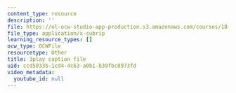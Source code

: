 ```yaml
---
content_type: resource
description: ''
file: https://ol-ocw-studio-app-production.s3.amazonaws.com/courses/18-06sc-linear-algebra-fall-2011/ccd5033b1cd44c63a0b1b39fbc8973fd_GLFg2UBMAxc.srt
file_type: application/x-subrip
learning_resource_types: []
ocw_type: OCWFile
resourcetype: Other
title: 3play caption file
uid: ccd5033b-1cd4-4c63-a0b1-b39fbc8973fd
video_metadata:
  youtube_id: null
---
```

